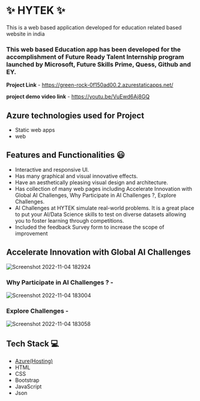 
# ✨  HYTEK ✨

This is a web based application developed for education related based website in india

### This web based Education app has been developed for the accomplishment of Future Ready Talent Internship program launched by Microsoft, Future Skills Prime, Quess, Github and EY.


**Project Link** - https://green-rock-0f150ad00.2.azurestaticapps.net/

**project demo video link** - https://youtu.be/VuEwd6Aj8GQ

## Azure technologies used for Project

- Static web apps
- web

## Features and Functionalities 😃

- Interactive and responsive UI.
- Has many graphical and visual innovative effects.
- Have an aesthetically pleasing visual design and architecture.
- Has collection of many web pages including Accelerate Innovation with Global AI Challenges, Why Participate in
AI Challenges ?, Explore Challenges.
- AI Challenges at HYTEK simulate real-world problems. It is a great place to put your AI/Data Science skills to test on diverse datasets allowing you to foster learning through competitions.
- Included the feedback Survey form to increase the scope of improvement 

## Accelerate Innovation with Global AI Challenges

![Screenshot 2022-11-04 182924](https://github.com/serivocal/hytek/blob/master/screenshots/Screenshot%202023-02-23%20153735.png)


### Why Participate in AI Challenges ? -

![Screenshot 2022-11-04 183004](https://github.com/serivocal/hytek/blob/master/screenshots/Screenshot%202023-02-23%20160510.png)

### Explore Challenges -
![Screenshot 2022-11-04 183058](https://github.com/serivocal/hytek/blob/master/screenshots/Screenshot%202023-02-23%20160555.png)


## Tech Stack 💻

- [Azure(Hosting)](https://azure.microsoft.com/en-in/features/azure-portal/)
- HTML
- CSS
- Bootstrap
- JavaScript
- Json
